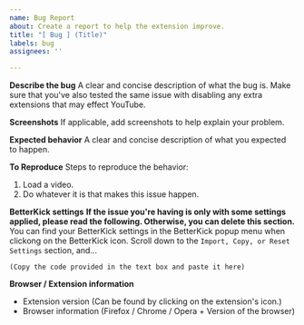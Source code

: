 ```yaml
---
name: Bug Report
about: Create a report to help the extension improve.
title: "[ Bug ] (Title)"
labels: bug
assignees: ''

---
```


**Describe the bug**
A clear and concise description of what the bug is.
Make sure that you've also tested the same issue with disabling any extra extensions that may effect YouTube.

**Screenshots**
If applicable, add screenshots to help explain your problem.

**Expected behavior**
A clear and concise description of what you expected to happen.

**To Reproduce**
Steps to reproduce the behavior:
1. Load a video.
2. Do whatever it is that makes this issue happen.

**BetterKick settings**
**If the issue you're having is only with some settings applied, please read the following. Otherwise, you can delete this section.**
You can find your BetterKick settings in the BetterKick popup menu when clickong on the BetterKick icon. Scroll down to the `Import, Copy, or Reset Settings` section, and...
```
(Copy the code provided in the text box and paste it here)
```

**Browser / Extension information**
- Extension version (Can be found by clicking on the extension's icon.)
- Browser information (Firefox / Chrome / Opera + Version of the browser)
